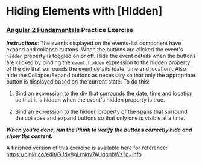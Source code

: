 # Hiding Elements with [HIdden] 
### [Angular 2 Fundamentals](https://app.pluralsight.com/courses/angular2-fundamentals) Practice Exercise

**_Instructions_**: The events displayed on the events-list component have expand and collapse 
buttons. When the buttons are clicked the event's `hidden` property is toggled on or off. Hide
the event details when the buttons are clicked by binding the `event.hidden` expression to the hidden
property of the div that surrounds the event details (date, time and location). Also hide 
the Collapse/Expand buttons as necessary so that only the appropriate button is displayed 
based on the current state. To do this:

1. Bind an expression to the div that surrounds the date, time and location so that it is hidden
   when the event's hidden property is true.

1. Bind an expression to the hidden property of the spans that surround the collapse and expand 
   buttons so that only one is visible at a time.

**_When you're done, run the Plunk to verify the buttons correctly hide and show the content._**

A finished version of this exercise is available here for reference: https://plnkr.co/edit/GJdv8gLrNqv7AUqqgbWz?p=info

